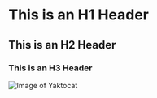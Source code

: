 # This is an H1 Header

## This is an H2 Header

### This is an H3 Header

![Image of Yaktocat](https://octodex.github.com/images/yaktocat.png)
